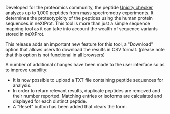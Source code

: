 Developed for the proteomics community, the peptide [Unicity checker](/tools/unicity-checker) analyzes up to 1,000 peptides from mass spectrometry experiments. It determines the proteotypicity of the peptides using the human protein sequences in neXtProt. This tool is more than just a simple sequence mapping tool as it can take into account the wealth of sequence variants stored in neXtProt.

This release adds an important new feature for this tool, a "Download" option that allows users to download the results in CSV format. (please note that this option is not functional in all browsers)

A number of additional changes have been made to the user interface so as to improve usability:

* It is now possible to upload a TXT file containing peptide sequences for analysis.
* In order to return relevant results, duplicate peptides are removed and their number reported. Matching entries or isoforms are calculated and displayed for each distinct peptide. 
* A "Reset" button has been added that clears the form. 
